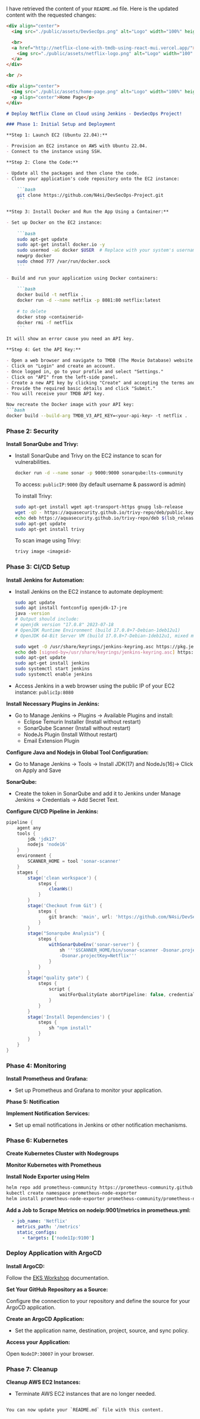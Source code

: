 I have retrieved the content of your `README.md` file. Here is the updated content with the requested changes:

```markdown
<div align="center">
  <img src="./public/assets/DevSecOps.png" alt="Logo" width="100%" height="100%">

  <br>
  <a href="http://netflix-clone-with-tmdb-using-react-mui.vercel.app/">
    <img src="./public/assets/netflix-logo.png" alt="Logo" width="100" height="32">
  </a>
</div>

<br />

<div align="center">
  <img src="./public/assets/home-page.png" alt="Logo" width="100%" height="100%">
  <p align="center">Home Page</p>
</div>

# Deploy Netflix Clone on Cloud using Jenkins - DevSecOps Project!

### Phase 1: Initial Setup and Deployment

**Step 1: Launch EC2 (Ubuntu 22.04):**

- Provision an EC2 instance on AWS with Ubuntu 22.04.
- Connect to the instance using SSH.

**Step 2: Clone the Code:**

- Update all the packages and then clone the code.
- Clone your application's code repository onto the EC2 instance:
    
    ```bash
    git clone https://github.com/N4si/DevSecOps-Project.git
    ```

**Step 3: Install Docker and Run the App Using a Container:**

- Set up Docker on the EC2 instance:
    
    ```bash
    sudo apt-get update
    sudo apt-get install docker.io -y
    sudo usermod -aG docker $USER  # Replace with your system's username, e.g., 'ubuntu'
    newgrp docker
    sudo chmod 777 /var/run/docker.sock
    ```
    
- Build and run your application using Docker containers:
    
    ```bash
    docker build -t netflix .
    docker run -d --name netflix -p 8081:80 netflix:latest
    
    # to delete
    docker stop <containerid>
    docker rmi -f netflix
    ```

It will show an error cause you need an API key.

**Step 4: Get the API Key:**

- Open a web browser and navigate to TMDB (The Movie Database) website.
- Click on "Login" and create an account.
- Once logged in, go to your profile and select "Settings."
- Click on "API" from the left-side panel.
- Create a new API key by clicking "Create" and accepting the terms and conditions.
- Provide the required basic details and click "Submit."
- You will receive your TMDB API key.

Now recreate the Docker image with your API key:
```bash
docker build --build-arg TMDB_V3_API_KEY=<your-api-key> -t netflix .
```

### Phase 2: Security

**Install SonarQube and Trivy:**

- Install SonarQube and Trivy on the EC2 instance to scan for vulnerabilities.
    
    ```bash
    docker run -d --name sonar -p 9000:9000 sonarqube:lts-community
    ```

    To access: `publicIP:9000` (by default username & password is admin)

    To install Trivy:
    ```bash
    sudo apt-get install wget apt-transport-https gnupg lsb-release
    wget -qO - https://aquasecurity.github.io/trivy-repo/deb/public.key | sudo apt-key add -
    echo deb https://aquasecurity.github.io/trivy-repo/deb $(lsb_release -sc) main | sudo tee -a /etc/apt/sources.list.d/trivy.list
    sudo apt-get update
    sudo apt-get install trivy        
    ```
    
    To scan image using Trivy:
    ```bash
    trivy image <imageid>
    ```

### Phase 3: CI/CD Setup

**Install Jenkins for Automation:**

- Install Jenkins on the EC2 instance to automate deployment:
    
    ```bash
    sudo apt update
    sudo apt install fontconfig openjdk-17-jre
    java -version
    # Output should include:
    # openjdk version "17.0.8" 2023-07-18
    # OpenJDK Runtime Environment (build 17.0.8+7-Debian-1deb12u1)
    # OpenJDK 64-Bit Server VM (build 17.0.8+7-Debian-1deb12u1, mixed mode, sharing)
    
    sudo wget -O /usr/share/keyrings/jenkins-keyring.asc https://pkg.jenkins.io/debian-stable/jenkins.io-2023.key
    echo deb [signed-by=/usr/share/keyrings/jenkins-keyring.asc] https://pkg.jenkins.io/debian-stable binary/ | sudo tee /etc/apt/sources.list.d/jenkins.list > /dev/null
    sudo apt-get update
    sudo apt-get install jenkins
    sudo systemctl start jenkins
    sudo systemctl enable jenkins
    ```

- Access Jenkins in a web browser using the public IP of your EC2 instance: `publicIp:8080`

**Install Necessary Plugins in Jenkins:**

- Go to Manage Jenkins → Plugins → Available Plugins and install:
  - Eclipse Temurin Installer (Install without restart)
  - SonarQube Scanner (Install without restart)
  - NodeJs Plugin (Install Without restart)
  - Email Extension Plugin

**Configure Java and Nodejs in Global Tool Configuration:**

- Go to Manage Jenkins → Tools → Install JDK(17) and NodeJs(16)→ Click on Apply and Save

**SonarQube:**

- Create the token in SonarQube and add it to Jenkins under Manage Jenkins → Credentials → Add Secret Text.

**Configure CI/CD Pipeline in Jenkins:**

```groovy
pipeline {
    agent any
    tools {
        jdk 'jdk17'
        nodejs 'node16'
    }
    environment {
        SCANNER_HOME = tool 'sonar-scanner'
    }
    stages {
        stage('clean workspace') {
            steps {
                cleanWs()
            }
        }
        stage('Checkout from Git') {
            steps {
                git branch: 'main', url: 'https://github.com/N4si/DevSecOps-Project.git'
            }
        }
        stage("Sonarqube Analysis") {
            steps {
                withSonarQubeEnv('sonar-server') {
                    sh '''$SCANNER_HOME/bin/sonar-scanner -Dsonar.projectName=Netflix \
                    -Dsonar.projectKey=Netflix'''
                }
            }
        }
        stage("quality gate") {
            steps {
                script {
                    waitForQualityGate abortPipeline: false, credentialsId: 'Sonar-token'
                }
            }
        }
        stage('Install Dependencies') {
            steps {
                sh "npm install"
            }
        }
    }
}
```

### Phase 4: Monitoring

**Install Prometheus and Grafana:**

- Set up Prometheus and Grafana to monitor your application.

**Phase 5: Notification**

**Implement Notification Services:**

- Set up email notifications in Jenkins or other notification mechanisms.

### Phase 6: Kubernetes

**Create Kubernetes Cluster with Nodegroups**

**Monitor Kubernetes with Prometheus**

**Install Node Exporter using Helm**

```bash
helm repo add prometheus-community https://prometheus-community.github.io/helm-charts
kubectl create namespace prometheus-node-exporter
helm install prometheus-node-exporter prometheus-community/prometheus-node-exporter --namespace prometheus-node-exporter
```

**Add a Job to Scrape Metrics on nodeip:9001/metrics in prometheus.yml:**

```yaml
  - job_name: 'Netflix'
    metrics_path: '/metrics'
    static_configs:
      - targets: ['node1Ip:9100']
```

### Deploy Application with ArgoCD

**Install ArgoCD:**

Follow the [EKS Workshop](https://archive.eksworkshop.com/intermediate/290_argocd/install/) documentation.

**Set Your GitHub Repository as a Source:**

Configure the connection to your repository and define the source for your ArgoCD application.

**Create an ArgoCD Application:**

- Set the application name, destination, project, source, and sync policy.

**Access your Application:**

Open `NodeIP:30007` in your browser.

### Phase 7: Cleanup

**Cleanup AWS EC2 Instances:**

- Terminate AWS EC2 instances that are no longer needed.
```

You can now update your `README.md` file with this content.
